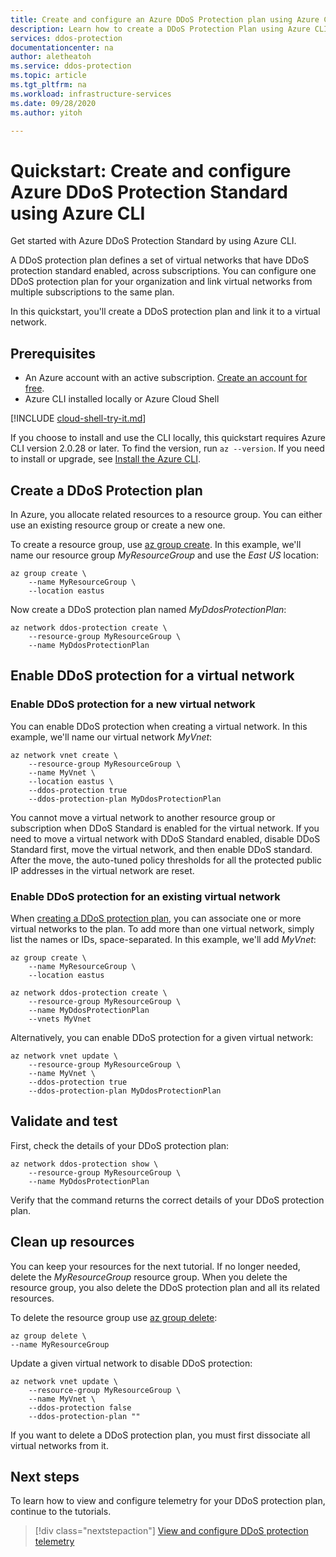```yaml
---
title: Create and configure an Azure DDoS Protection plan using Azure CLI
description: Learn how to create a DDoS Protection Plan using Azure CLI
services: ddos-protection
documentationcenter: na
author: aletheatoh
ms.service: ddos-protection
ms.topic: article
ms.tgt_pltfrm: na
ms.workload: infrastructure-services
ms.date: 09/28/2020
ms.author: yitoh

---
```

# Quickstart: Create and configure Azure DDoS Protection Standard using Azure CLI

Get started with Azure DDoS Protection Standard by using Azure CLI. 

A DDoS protection plan defines a set of virtual networks that have DDoS protection standard enabled, across subscriptions. You can configure one DDoS protection plan for your organization and link virtual networks from multiple subscriptions to the same plan. 

In this quickstart, you'll create a DDoS protection plan and link it to a virtual network. 

## Prerequisites

- An Azure account with an active subscription. [Create an account for free](https://azure.microsoft.com/free/?WT.mc_id=A261C142F).
- Azure CLI installed locally or Azure Cloud Shell

[!INCLUDE [cloud-shell-try-it.md](../../includes/cloud-shell-try-it.md)]

If you choose to install and use the CLI locally, this quickstart requires Azure CLI version 2.0.28 or later. To find the version, run `az --version`. If you need to install or upgrade, see [Install the Azure CLI]( /cli/azure/install-azure-cli).

## Create a DDoS Protection plan

In Azure, you allocate related resources to a resource group. You can either use an existing resource group or create a new one.

To create a resource group, use [az group create](/cli/azure/group#az-group-create). In this example, we'll name our resource group _MyResourceGroup_ and use the _East US_ location:

```azurecli-interactive
az group create \
    --name MyResourceGroup \
    --location eastus
```

Now create a DDoS protection plan named _MyDdosProtectionPlan_:

```azurecli-interactive
az network ddos-protection create \
    --resource-group MyResourceGroup \
    --name MyDdosProtectionPlan
```

## Enable DDoS protection for a virtual network

### Enable DDoS protection for a new virtual network

You can enable DDoS protection when creating a virtual network. In this example, we'll name our virtual network _MyVnet_: 

```azurecli-interactive
az network vnet create \
    --resource-group MyResourceGroup \
    --name MyVnet \
    --location eastus \
    --ddos-protection true
    --ddos-protection-plan MyDdosProtectionPlan
```

You cannot move a virtual network to another resource group or subscription when DDoS Standard is enabled for the virtual network. If you need to move a virtual network with DDoS Standard enabled, disable DDoS Standard first, move the virtual network, and then enable DDoS standard. After the move, the auto-tuned policy thresholds for all the protected public IP addresses in the virtual network are reset.

### Enable DDoS protection for an existing virtual network

When [creating a DDoS protection plan](#create-a-ddos-protection-plan), you can associate one or more virtual networks to the plan. To add more than one virtual network, simply list the names or IDs, space-separated. In this example, we'll add _MyVnet_:

```azurecli-interactive
az group create \
    --name MyResourceGroup \
    --location eastus

az network ddos-protection create \
    --resource-group MyResourceGroup \
    --name MyDdosProtectionPlan
    --vnets MyVnet
```

Alternatively, you can enable DDoS protection for a given virtual network:

```azurecli-interactive
az network vnet update \
    --resource-group MyResourceGroup \
    --name MyVnet \
    --ddos-protection true
    --ddos-protection-plan MyDdosProtectionPlan
```

## Validate and test

First, check the details of your DDoS protection plan:

```azurecli-interactive
az network ddos-protection show \
    --resource-group MyResourceGroup \
    --name MyDdosProtectionPlan
```

Verify that the command returns the correct details of your DDoS protection plan.

## Clean up resources

You can keep your resources for the next tutorial. If no longer needed, delete the _MyResourceGroup_ resource group. When you delete the resource group, you also delete the DDoS protection plan and all its related resources. 

To delete the resource group use [az group delete](/cli/azure/group#az-group-delete):

```azurecli-interactive
az group delete \
--name MyResourceGroup 
```

Update a given virtual network to disable DDoS protection:

```azurecli-interactive
az network vnet update \
    --resource-group MyResourceGroup \
    --name MyVnet \
    --ddos-protection false
    --ddos-protection-plan ""
```

If you want to delete a DDoS protection plan, you must first dissociate all virtual networks from it. 

## Next steps

To learn how to view and configure telemetry for your DDoS protection plan, continue to the tutorials.

> [!div class="nextstepaction"]
> [View and configure DDoS protection telemetry](telemetry.md)
